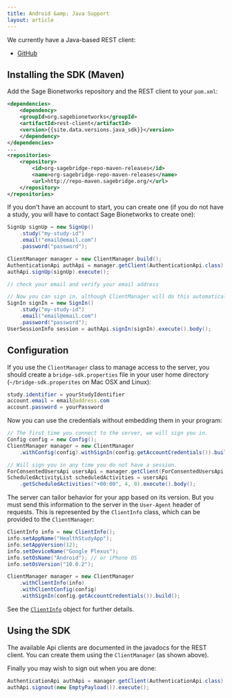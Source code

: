 ```yaml
---
title: Android &amp; Java Support
layout: article
---
```


<div class="ui positive message">

<p>We currently have a Java-based REST client: </p>

<ul>
    <li><a class="item" href="https://github.com/Sage-Bionetworks/BridgeJavaSDK">GitHub</a></li>
</ul>
</div>

## Installing the SDK (Maven)

Add the Sage Bionetworks repository and the REST client to your <code>pom.xml</code>:

``` xml
<dependencies>
    <dependency>
    <groupId>org.sagebionetworks</groupId>
    <artifactId>rest-client</artifactId>
    <version>{{site.data.versions.java_sdk}}</version>
    </dependency>
</dependencies>
...
<repositories>
    <repository>
        <id>org-sagebridge-repo-maven-releases</id>
        <name>org-sagebridge-repo-maven-releases</name>
        <url>http://repo-maven.sagebridge.org/</url>
    </repository>
</repositories>
```

If you don't have an account to start, you can create one (if you do not have a study, you will have to contact Sage Bionetworks to create one):

``` java
SignUp signUp = new SignUp()
    .study("my-study-id")
    .email("email@email.com")
    .password("password");

ClientManager manager = new ClientManager.build();
AuthenticationApi authApi = manager.getClient(AuthenticationApi.class);
authApi.signUp(signUp).execute();

// check your email and verify your email address

// Now you can sign in, although ClientManager will do this automatically
SignIn signIn = new SignIn()
    .study("my-study-id")
    .email("email@email.com")
    .password("password");
UserSessionInfo session = authApi.signIn(signIn).execute().body();
```

## Configuration

If you use the `ClientManager` class to manage access to the server, you should create a `bridge-sdk.properties` file in your user home directory (`~/bridge-sdk.properites` on Mac OSX and Linux):

``` java
study.identifier = yourStudyIdentifier
account.email = email@address.com
account.password = yourPassword
```

Now you can use the credentials without embedding them in your program:

``` java
// The first time you connect to the server, we will sign you in.
Config config = new Config();
ClientManager manager = new ClientManager
    .withConfig(config).withSignIn(config.getAccountCredentials()).build();

// Will sign you in any time you do not have a session.
ForConsentedUsersApi usersApi = manager.getClient(ForConsentedUsersApi.class);
ScheduledActivityList scheduledActivities = usersApi
    .getScheduledActivities("+00:00", 4, 0).execute().body();
```

The server can tailor behavior for your app based on its version. But you must send this information to the server in the `User-Agent` header of requests. This is represented by the `ClientInfo` class, which can be provided to the `ClientManager`: 

``` java
ClientInfo info = new ClientInfo();
info.setAppName("HealthStudyApp");
info.setAppVersion(12);
info.setDeviceName("Google Plexus");
info.setOsName("Android"); // or iPhone OS
info.setOsVersion("10.0.2");

ClientManager manager = new ClientManager
    .withClientInfo(info)
    .withClientConfig(config)
    .withSignIn(config.getAccountCredentials()).build();
```

See the [`ClientInfo`](/#ClientInfo) object for further details.

## Using the SDK

The available Api clients are documented in the javadocs for the REST client. You can create them 
using the `ClientManager` (as shown above).

Finally you may wish to sign out when you are done:

``` java
AuthenticationApi authApi = manager.getClient(AuthenticationApi.class);
authApi.signout(new EmptyPayload()).execute();
```

